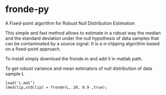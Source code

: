 # fronde-py
A Fixed-point algorithm for Robust Null Distribution Estimation

This simple and fast method allows to estimate in a robust way the median and the standard deviation under the null hypothesis of data samples that can be contaminated by a source signal. It is a σ-clipping algorithm based on a fixed-point approach.


To install simply download the fronde.m and add it in matlab path.

To get robust variance and mean estimators of null distribution of data sample L

    load('L.mat’)
    [medclip,stdclip] = fronde(L, 20, 0.9 ,true);

